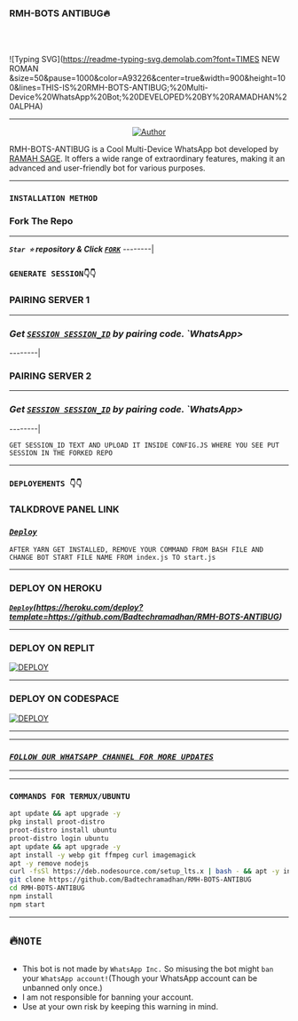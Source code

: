 ### RMH-BOTS ANTIBUG🔥
<br>
<br>


![Typing SVG](https://readme-typing-svg.demolab.com?font=TIMES NEW ROMAN &size=50&pause=1000&color=A93226&center=true&width=900&height=100&lines=THIS-IS%20RMH-BOTS-ANTIBUG;%20Multi-Device%20WhatsApp%20Bot;%20DEVELOPED%20BY%20RAMADHAN%20ALPHA)
<p align="center">

  

--------

<p align="center">
<a href="https://github.com/BadtechRamadhan"><img title="Author" src="https://files.catbox.moe/hsi1o1.jpg?style=for-the-badge&logo=github"></a>

RMH-BOTS-ANTIBUG  is a Cool Multi-Device WhatsApp bot developed by [RAMAH SAGE](https://github.com/BadtechRamadhan). It offers a wide range of extraordinary features, making it an advanced and user-friendly bot for various purposes.

--------

### `INSTALLATION METHOD`
  
### Fork The Repo

--------
***`Star ⭐` repository & Click [`FORK`](https://github.com/BadtechRamadhan/RMH-BOTS-ANTIBUG)***
--------|

### `GENERATE SESSION👇👇`

### PAIRING SERVER 1
--------
### ***Get [`SESSION SESSION_ID`](https://emmy-tech-session-id-generator-for-v3.onrender.com/)  by pairing code. `WhatsApp>***
--------|

### PAIRING SERVER 2
--------
### ***Get [`SESSION SESSION_ID`](https://emmy-tech-session-id-generator-for-v3.onrender.com/)  by pairing code. `WhatsApp>***
--------|


`GET SESSION_ID TEXT AND UPLOAD IT INSIDE CONFIG.JS WHERE YOU SEE PUT SESSION IN THE FORKED REPO`

--------


### `DEPLOYEMENTS 👇👇`


### TALKDROVE PANEL LINK

### ***[`Deploy`](https://host.talkdrove.com/signup?ref=6SCGE24N)***


`AFTER YARN GET INSTALLED, REMOVE YOUR COMMAND FROM BASH FILE AND CHANGE BOT START FILE NAME FROM index.js TO start.js`

--------


### DEPLOY ON HEROKU 

***[`Deploy`](https://www.herokucdn.com/deploy/button.svg)(https://heroku.com/deploy?template=https://github.com/Badtechramadhan/RMH-BOTS-ANTIBUG)***

--------

### DEPLOY ON REPLIT

   <a href='https://repl.it/github/Badtechramadhan/RMH-BOTS-ANTIBUG' target="_blank"><img alt='DEPLOY' src='https://img.shields.io/badge/-REPLIT-orange?style=for-the-badge&logo=replit&logoColor=white'/></a>

--------

### DEPLOY ON CODESPACE

<a href='https://github.com/codespaces/new' target="_blank"><img alt='DEPLOY' src='https://img.shields.io/badge/CODESPACE-h?color=navy&style=for-the-badge&logo=visualstudiocode'/></a></p>


--------

--------

### ***[`FOLLOW OUR WHATSAPP CHANNEL FOR MORE UPDATES`](https://whatsapp.com/channel/0029VakZxvW8Pgs8FIrFQx0P)***

-------

--------


### `COMMANDS FOR TERMUX/UBUNTU`
```bash
apt update && apt upgrade -y
pkg install proot-distro
proot-distro install ubuntu
proot-distro login ubuntu
apt update && apt upgrade -y
apt install -y webp git ffmpeg curl imagemagick
apt -y remove nodejs
curl -fsSl https://deb.nodesource.com/setup_lts.x | bash - && apt -y install nodejs
git clone https://github.com/Badtechramadhan/RMH-BOTS-ANTIBUG 
cd RMH-BOTS-ANTIBUG 
npm install
npm start
```

--------


## 🔥`NOTE`
   
## 
- This bot is not made by `WhatsApp Inc.` So misusing the bot might `ban` your `WhatsApp account!`(Though your WhatsApp account can be unbanned only once.)
- I am not responsible for banning your account.
- Use at your own risk by keeping this warning in mind.

 <br><br>
